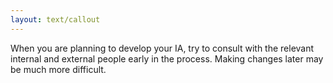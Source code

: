 ```yaml
---
layout: text/callout
---
```

When you are planning to develop your IA, try to consult with the relevant internal and external people early in the process. Making changes later may be much more difficult.

